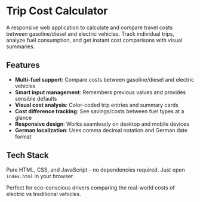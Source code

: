 # Trip Cost Calculator

A responsive web application to calculate and compare travel costs between gasoline/diesel and electric vehicles. Track individual trips, analyze fuel consumption, and get instant cost comparisons with visual summaries.

## Features
- **Multi-fuel support**: Compare costs between gasoline/diesel and electric vehicles
- **Smart input management**: Remembers previous values and provides sensible defaults
- **Visual cost analysis**: Color-coded trip entries and summary cards
- **Cost difference tracking**: See savings/costs between fuel types at a glance
- **Responsive design**: Works seamlessly on desktop and mobile devices
- **German localization**: Uses comma decimal notation and German date format

## Tech Stack
Pure HTML, CSS, and JavaScript - no dependencies required. Just open `index.html` in your browser.

Perfect for eco-conscious drivers comparing the real-world costs of electric vs traditional vehicles.
